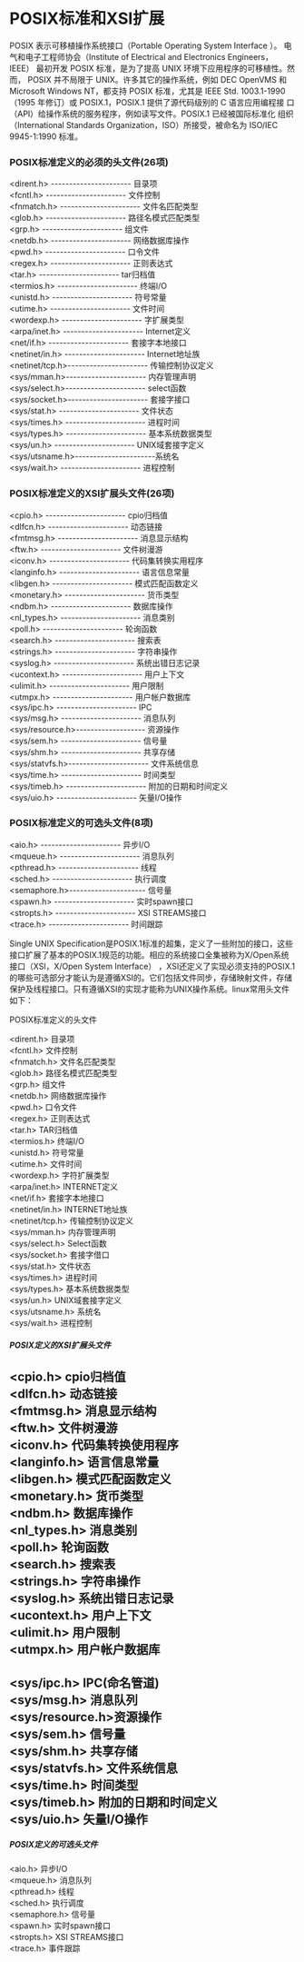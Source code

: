 # POSIX标准和XSI扩展  
POSIX 表示可移植操作系统接口（Portable Operating System Interface ）。  电气和电子工程师协会（Institute of Electrical and Electronics Engineers，IEEE）  最初开发 POSIX 标准，是为了提高 UNIX 环境下应用程序的可移植性。然而，  POSIX 并不局限于 UNIX。许多其它的操作系统，例如 DEC OpenVMS 和   Microsoft Windows NT，都支持 POSIX 标准，尤其是 IEEE Std. 1003.1-1990  （1995 年修订）或 POSIX.1，POSIX.1 提供了源代码级别的 C 语言应用编程接  口（API）给操作系统的服务程序，例如读写文件。POSIX.1 已经被国际标准化  组织（International Standards Organization，ISO）所接受，被命名为   ISO/IEC 9945-1:1990 标准。  

### POSIX标准定义的必须的头文件(26项)  
<dirent.h>      ----------------------   目录项  
<fcntl.h>         ----------------------   文件控制  
<fnmatch.h>   ----------------------   文件名匹配类型  
<glob.h>         ----------------------   路径名模式匹配类型  
<grp.h>          ----------------------   组文件  
<netdb.h>      ----------------------   网络数据库操作  
<pwd.h>         ----------------------   口令文件  
<regex.h>      ----------------------   正则表达式  
<tar.h>           ----------------------   tar归档值  
<termios.h>    ----------------------   终端I/O  
<unistd.h>      ----------------------   符号常量  
<utime.h>       ----------------------   文件时间  
<wordexp.h>   ----------------------   字扩展类型  
<arpa/inet.h>  ----------------------   Internet定义  
<net/if.h>       ----------------------   套接字本地接口  
<netinet/in.h> ----------------------   Internet地址族  
<netinet/tcp.h>----------------------   传输控制协议定义  
<sys/mman.h>----------------------   内存管理声明  
<sys/select.h>----------------------   select函数  
<sys/socket.h>----------------------   套接字接口  
<sys/stat.h>    ----------------------   文件状态  
<sys/times.h>  ----------------------   进程时间  
<sys/types.h>  ----------------------   基本系统数据类型  
<sys/un.h>      ----------------------   UNIX域套接字定义  
<sys/utsname.h>----------------------系统名  
<sys/wait.h>    ----------------------   进程控制  

### POSIX标准定义的XSI扩展头文件(26项)  
<cpio.h>          ----------------------   cpio归档值  
<dlfcn.h>         ----------------------   动态链接  
<fmtmsg.h>     ----------------------   消息显示结构  
<ftw.h>            ----------------------   文件树漫游  
<iconv.h>        ----------------------   代码集转换实用程序  
<langinfo.h>    ----------------------   语言信息常量  
<libgen.h>       ----------------------   模式匹配函数定义  
<monetary.h>  ----------------------   货币类型  
<ndbm.h>        ----------------------   数据库操作  
<nl_types.h>   ----------------------   消息类别  
<poll.h>           ----------------------   轮询函数  
<search.h>      ----------------------   搜索表  
<strings.h>      ----------------------   字符串操作  
<syslog.h>      ----------------------   系统出错日志记录  
<ucontext.h>   ----------------------   用户上下文  
<ulimit.h>        ----------------------   用户限制  
<utmpx.h>       ----------------------   用户帐户数据库  
<sys/ipc.h>      ----------------------   IPC  
<sys/msg.h>    ----------------------   消息队列  
<sys/resource.h>-------------------   资源操作  
<sys/sem.h>    ----------------------   信号量  
<sys/shm.h>    ----------------------   共享存储  
<sys/statvfs.h>----------------------   文件系统信息  
<sys/time.h>    ----------------------   时间类型  
<sys/timeb.h>  ----------------------   附加的日期和时间定义  
<sys/uio.h>      ----------------------   矢量I/O操作  

### POSIX标准定义的可选头文件(8项)    
<aio.h>            ----------------------   异步I/O  
<mqueue.h>    ----------------------   消息队列  
<pthread.h>    ----------------------   线程  
<sched.h>       ----------------------   执行调度  
<semaphore.h>---------------------   信号量  
<spawn.h>       ----------------------   实时spawn接口  
<stropts.h>      ----------------------   XSI STREAMS接口  
<trace.h>         ----------------------   时间跟踪    

Single UNIX Specification是POSIX.1标准的超集，定义了一些附加的接口，这些接口扩展了基本的POSIX.1规范的功能。相应的系统接口全集被称为X/Open系统接口（XSI，X/Open System Interface） ，XSI还定义了实现必须支持的POSIX.1的哪些可选部分才能认为是遵循XSI的。它们包括文件同步，存储映射文件，存储保护及线程接口。只有遵循XSI的实现才能称为UNIX操作系统。linux常用头文件如下： 

POSIX标准定义的头文件  

<dirent.h>        目录项  
<fcntl.h>         文件控制  
<fnmatch.h>    文件名匹配类型  
<glob.h>    路径名模式匹配类型  
<grp.h>        组文件  
<netdb.h>    网络数据库操作  
<pwd.h>        口令文件  
<regex.h>    正则表达式  
<tar.h>        TAR归档值  
<termios.h>    终端I/O  
<unistd.h>    符号常量  
<utime.h>    文件时间  
<wordexp.h>    字符扩展类型  
<arpa/inet.h>    INTERNET定义  
<net/if.h>    套接字本地接口  
<netinet/in.h>    INTERNET地址族  
<netinet/tcp.h>    传输控制协议定义  
<sys/mman.h>    内存管理声明  
<sys/select.h>    Select函数  
<sys/socket.h>    套接字借口  
<sys/stat.h>    文件状态  
<sys/times.h>    进程时间  
<sys/types.h>    基本系统数据类型  
<sys/un.h>    UNIX域套接字定义  
<sys/utsname.h>    系统名  
<sys/wait.h>    进程控制  

##### POSIX定义的XSI扩展头文件  
<cpio.h>    cpio归档值  
<dlfcn.h>    动态链接  
<fmtmsg.h>    消息显示结构  
<ftw.h>        文件树漫游  
<iconv.h>    代码集转换使用程序  
<langinfo.h>    语言信息常量  
<libgen.h>    模式匹配函数定义  
<monetary.h>    货币类型  
<ndbm.h>    数据库操作  
<nl_types.h>    消息类别  
<poll.h>    轮询函数  
<search.h>    搜索表  
<strings.h>    字符串操作  
<syslog.h>    系统出错日志记录  
<ucontext.h>    用户上下文  
<ulimit.h>    用户限制  
<utmpx.h>    用户帐户数据库  
---------------------------------------------------------
<sys/ipc.h>    IPC(命名管道)  
<sys/msg.h>    消息队列  
<sys/resource.h>资源操作  
<sys/sem.h>    信号量  
<sys/shm.h>    共享存储  
<sys/statvfs.h>    文件系统信息  
<sys/time.h>    时间类型  
<sys/timeb.h>    附加的日期和时间定义  
<sys/uio.h>    矢量I/O操作  
------------------------------  
##### POSIX定义的可选头文件  
<aio.h>        异步I/O  
<mqueue.h>    消息队列  
<pthread.h>    线程  
<sched.h>    执行调度  
<semaphore.h>    信号量  
<spawn.h>     实时spawn接口  
<stropts.h>    XSI STREAMS接口  
<trace.h>     事件跟踪  
